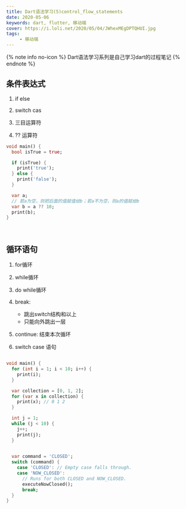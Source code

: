 ```yaml
---
title: Dart语法学习(5)control_flow_statements
date: 2020-05-06
keywords: dart, flutter, 移动端
cover: https://i.loli.net/2020/05/04/JWhexMEgDPTQHUI.jpg
tags:
     - 移动端
---
```



{% note info no-icon %}
Dart语法学习系列是自己学习dart的过程笔记
{% endnote %}

## 条件表达式

1. if else

2. switch cas

3. 三目运算符

4. ?? 运算符

```dart
void main() {
  bool isTrue = true;

  if (isTrue) {
    print('true');
  } else {
    print('false');
  }

  var a;
  // 若a为空，则把后面的值赋值给b；若a不为空，则a的值赋给b
  var b = a ?? 10;
  print(b);
}
```
<br/>


## 循环语句

1. for循环

2. while循环

3. do while循环

4. break:
   - 跳出switch结构和以上
   - 只能向外跳出一层

5. continue: 结束本次循环

6. switch case 语句

```dart

void main() {
  for (int i = 1; i < 10; i++) {
    print(i);
  }

  var collection = [0, 1, 2];
  for (var x in collection) {
    print(x); // 0 1 2
  }

  int j = 1;
  while (j < 10) {
    j++;
    print(j);
  }

  
  var command = 'CLOSED';
  switch (command) {
    case 'CLOSED': // Empty case falls through.
    case 'NOW_CLOSED':
      // Runs for both CLOSED and NOW_CLOSED.
      executeNowClosed();
      break;
  }
}
```